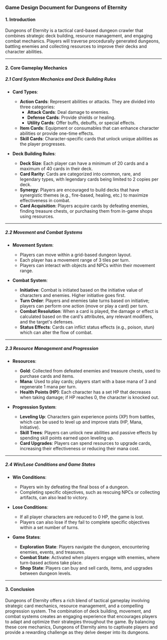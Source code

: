 ### Game Design Document for Dungeons of Eternity

#### 1. Introduction
Dungeons of Eternity is a tactical card-based dungeon crawler that combines strategic deck building, resource management, and engaging combat mechanics. Players will traverse procedurally generated dungeons, battling enemies and collecting resources to improve their decks and character abilities.

---

#### 2. Core Gameplay Mechanics

##### 2.1 Card System Mechanics and Deck Building Rules
- **Card Types**: 
  - **Action Cards**: Represent abilities or attacks. They are divided into three categories:
    - **Attack Cards**: Deal damage to enemies.
    - **Defense Cards**: Provide shields or healing.
    - **Utility Cards**: Offer buffs, debuffs, or special effects.
  - **Item Cards**: Equipment or consumables that can enhance character abilities or provide one-time effects.
  - **Skill Cards**: Character-specific cards that unlock unique abilities as the player progresses.
  
- **Deck Building Rules**:
  - **Deck Size**: Each player can have a minimum of 20 cards and a maximum of 40 cards in their deck.
  - **Card Rarity**: Cards are categorized into common, rare, and legendary types, with legendary cards being limited to 2 copies per deck.
  - **Synergy**: Players are encouraged to build decks that have synergistic themes (e.g., fire-based, healing, etc.) to maximize effectiveness in combat.
  - **Card Acquisition**: Players acquire cards by defeating enemies, finding treasure chests, or purchasing them from in-game shops using resources.

---

##### 2.2 Movement and Combat Systems
- **Movement System**:
  - Players can move within a grid-based dungeon layout.
  - Each player has a movement range of 3 tiles per turn.
  - Players can interact with objects and NPCs within their movement range.
  
- **Combat System**:
  - **Initiative**: Combat is initiated based on the initiative value of characters and enemies. Higher initiative goes first.
  - **Turn Order**: Players and enemies take turns based on initiative; players can perform one action (move or play a card) per turn.
  - **Combat Resolution**: When a card is played, the damage or effect is calculated based on the card's attributes, any relevant modifiers, and the target's defenses.
  - **Status Effects**: Cards can inflict status effects (e.g., poison, stun) which can alter the flow of combat.

---

##### 2.3 Resource Management and Progression
- **Resources**:
  - **Gold**: Collected from defeated enemies and treasure chests, used to purchase cards and items.
  - **Mana**: Used to play cards; players start with a base mana of 3 and regenerate 1 mana per turn.
  - **Health Points (HP)**: Each character has a set HP that decreases when taking damage; if HP reaches 0, the character is knocked out.
  
- **Progression System**:
  - **Leveling Up**: Characters gain experience points (XP) from battles, which can be used to level up and improve stats (HP, Mana, Initiative).
  - **Skill Trees**: Players can unlock new abilities and passive effects by spending skill points earned upon leveling up.
  - **Card Upgrades**: Players can spend resources to upgrade cards, increasing their effectiveness or reducing their mana cost.

---

##### 2.4 Win/Lose Conditions and Game States
- **Win Conditions**:
  - Players win by defeating the final boss of a dungeon.
  - Completing specific objectives, such as rescuing NPCs or collecting artifacts, can also lead to victory.

- **Lose Conditions**:
  - If all player characters are reduced to 0 HP, the game is lost.
  - Players can also lose if they fail to complete specific objectives within a set number of turns.

- **Game States**:
  - **Exploration State**: Players navigate the dungeon, encountering enemies, events, and treasures.
  - **Combat State**: Activated when players engage with enemies, where turn-based actions take place.
  - **Shop State**: Players can buy and sell cards, items, and upgrades between dungeon levels.
  
---

#### 3. Conclusion
Dungeons of Eternity offers a rich blend of tactical gameplay involving strategic card mechanics, resource management, and a compelling progression system. The combination of deck building, movement, and combat systems creates an engaging experience that encourages players to adapt and optimize their strategies throughout the game. By balancing these core mechanics, Dungeons of Eternity aims to captivate players and provide a rewarding challenge as they delve deeper into its dungeons.